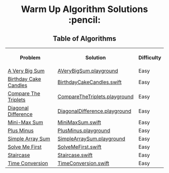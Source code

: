 <h1 align="center">Warm Up Algorithm Solutions :pencil:</h1>
<h2 align="center">Table of Algorithms</h2>
<table style="width:100%">
  <tr>
    <th><p align="center">Problem</p></th>
    <th><p align="center">Solution</p></th>
    <th><p align="center">Difficulty</p></th>
  </tr>
  <tr>
    <td><a align="center" href="https://www.hackerrank.com/challenges/a-very-big-sum">A Very Big Sum</a></td>
    <td><a align="center" href="A%20Very%20Big%20Sum/AVeryBigSum.playground">AVeryBigSum.playground</a></td>
    <td>Easy</td>
  </tr>
  <tr>
    <td><a align="center" href="https://www.hackerrank.com/challenges/birthday-cake-candles">Birthday Cake Candles</a></td>
    <td><a align="center" href="Birthday%20Cake%20Candles/BirthdayCakeCandles.swift">BirthdayCakeCandles.swift</a></td>
    <td>Easy</td>
  </tr>
  <tr>
    <td><a align="center" href="https://www.hackerrank.com/challenges/compare-the-triplets">Compare The Triplets</a></td>
    <td><a align="center" href="Compare%20The%20Triplets/CompareTheTriplets.playground">CompareTheTriplets.playground</a></td>
    <td>Easy</td>
  </tr>
  <tr>
    <td><a align="center" href="https://www.hackerrank.com/challenges/diagonal-difference">Diagonal Difference</a></td>
    <td><a align="center" href="Diagonal%20Difference/DiagonalDifference.playground">DiagonalDifference.playground</a></td>
    <td>Easy</td>
  </tr>
  <tr>
    <td><a align="center" href="https://www.hackerrank.com/challenges/mini-max-sum">Mini-Max Sum</a></td>
    <td><a align="center" href="Mini-Max%20Sum/MiniMaxSum.swift">MiniMaxSum.swift</a></td>
    <td>Easy</td>
  </tr>
  <tr>
    <td><a align="center" href="https://www.hackerrank.com/challenges/plus-minus">Plus Minus</a></td>
    <td><a align="center" href="Plus%20Minus/PlusMinus.playground">PlusMinus.playground</a></td>
    <td>Easy</td>
  </tr>
  <tr>
    <td><a align="center" href="https://www.hackerrank.com/challenges/simple-array-sum">Simple Array Sum</a></td>
    <td><a align="center" href="Simple%20Array%20Sum/SimpleArraySum.playground">SimpleArraySum.playground</a></td>
    <td>Easy</td>
  </tr>
  <tr>
    <td><a align="center" href="https://www.hackerrank.com/challenges/solve-me-first">Solve Me First</a></td>
    <td><a align="center" href="Solve%20Me%20First/SolveMeFirst.swift">SolveMeFirst.swift</a></td>
    <td>Easy</td>
  </tr>
  <tr>
    <td><a align="center" href="https://www.hackerrank.com/challenges/staircase">Staircase</a></td>
    <td><a align="center" href="Staircase/Staircase.swift">Staircase.swift</a></td>
    <td>Easy</td>
  </tr>
  <tr>
    <td><a align="center" href="https://www.hackerrank.com/challenges/time-conversion">Time Conversion</a></td>
    <td><a align="center" href="Time%20Conversion/TimeConversion.swift">TimeConversion.swift</a></td>
    <td>Easy</td>
  </tr>
</table>
